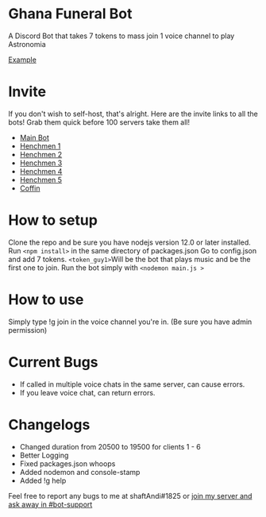 # Ghana Funeral Bot
A Discord Bot that takes 7 tokens to mass join 1 voice channel to play Astronomia

[Example](https://gfycat.com/delightfulsillykronosaurus)

# Invite
If you don't wish to self-host, that's alright. Here are the invite links to all the bots! Grab them quick before 100 servers take them all!

- [Main Bot](https://discordapp.com/oauth2/authorize?client_id=704560496971481108&permissions=36766720&scope=bot)
- [Henchmen 1](https://discordapp.com/oauth2/authorize?client_id=704560792468586576&permissions=36766720&scope=bot)
- [Henchmen 2](https://discordapp.com/oauth2/authorize?client_id=704560849947328573&permissions=36766720&scope=bot)
- [Henchmen 3](https://discordapp.com/oauth2/authorize?client_id=704560872126676992&permissions=36766720&scope=bot)
- [Henchmen 4](https://discordapp.com/oauth2/authorize?client_id=704560893207380010&permissions=36766720&scope=bot)
- [Henchmen 5](https://discordapp.com/oauth2/authorize?client_id=704078743575986257&permissions=36766720&scope=bot)
- [Coffin](https://discordapp.com/oauth2/authorize?client_id=704077241428082858&permissions=36766720&scope=bot)

# How to setup
Clone the repo and be sure you have nodejs version 12.0 or later installed.
Run `<npm install>` in the same directory of packages.json
Go to config.json and add 7 tokens. 
`<token_guy1>`Will be the bot that plays music and be the first one to join.
Run the bot simply with `<nodemon main.js >`

# How to use

Simply type !g join in the voice channel you're in. (Be sure you have admin permission) 

# Current Bugs
- If called in multiple voice chats in the same server, can cause errors. 
- If you leave voice chat, can return errors.

# Changelogs
- Changed duration from 20500 to 19500 for clients 1 - 6
- Better Logging
- Fixed packages.json whoops
- Added nodemon and console-stamp
- Added !g help

Feel free to report any bugs to me at shaftAndi#1825 or [join my server and ask away in #bot-support](http://discord.gg/ZukG6P4)
